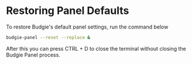 # Restoring Panel Defaults

To restore Budgie's default panel settings, run the command below

``` bash
budgie-panel --reset --replace &
```
After this you can press CTRL + D to close the terminal without closing the Budgie Panel process.
